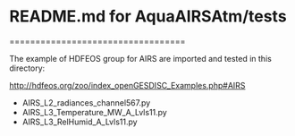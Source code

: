 # README.md for AquaAIRSAtm/tests
==================================

The example of HDFEOS group for AIRS are imported and tested
in this directory:


http://hdfeos.org/zoo/index_openGESDISC_Examples.php#AIRS

- AIRS_L2_radiances_channel567.py
- AIRS_L3_Temperature_MW_A_Lvls11.py
- AIRS_L3_RelHumid_A_Lvls11.py	